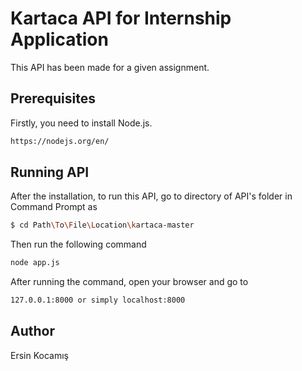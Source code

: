 # Kartaca API for Internship Application

This API has been made for a given assignment.

## Prerequisites

Firstly, you need to install Node.js.

```bash
https://nodejs.org/en/
```

## Running API

After the installation, to run this API, go to directory of API's folder in Command Prompt as

```bash
$ cd Path\To\File\Location\kartaca-master
```

Then run the following command

```bash
node app.js
```

After running the command, open your browser and go to

```bash
127.0.0.1:8000 or simply localhost:8000
```

## Author

Ersin Kocamış